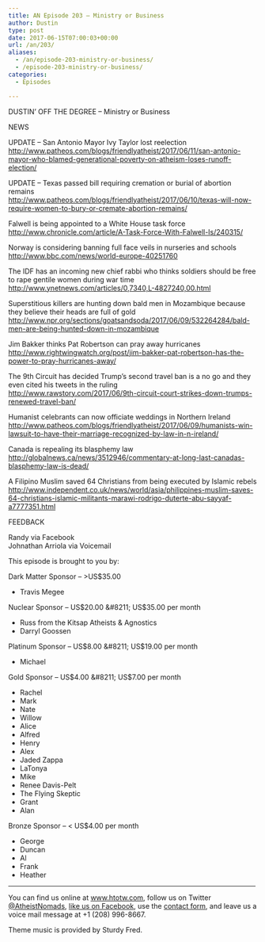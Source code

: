 ```yaml
---
title: AN Episode 203 – Ministry or Business
author: Dustin
type: post
date: 2017-06-15T07:00:03+00:00
url: /an/203/
aliases:
  - /an/episode-203-ministry-or-business/
  - /episode-203-ministry-or-business/
categories:
  - Episodes

---
```

<div id="buzzsprout-player-10552906"></div><script src="https://www.buzzsprout.com/1983601/10552906-episode-203-ministry-or-business.js?container_id=buzzsprout-player-10552906&player=small" type="text/javascript" charset="utf-8"></script>

<!--more-->
DUSTIN’ OFF THE DEGREE &#8211; Ministry or Business

NEWS

UPDATE &#8211; San Antonio Mayor Ivy Taylor lost reelection  
<http://www.patheos.com/blogs/friendlyatheist/2017/06/11/san-antonio-mayor-who-blamed-generational-poverty-on-atheism-loses-runoff-election/>

UPDATE &#8211; Texas passed bill requiring cremation or burial of abortion remains  
<http://www.patheos.com/blogs/friendlyatheist/2017/06/10/texas-will-now-require-women-to-bury-or-cremate-abortion-remains/>

Falwell is being appointed to a White House task force  
<http://www.chronicle.com/article/A-Task-Force-With-Falwell-Is/240315/>

Norway is considering banning full face veils in nurseries and schools  
 <http://www.bbc.com/news/world-europe-40251760>

The IDF has an incoming new chief rabbi who thinks soldiers should be free to rape gentile women during war time  
 <http://www.ynetnews.com/articles/0,7340,L-4827240,00.html>

Superstitious killers are hunting down bald men in Mozambique because they believe their heads are full of gold  
<http://www.npr.org/sections/goatsandsoda/2017/06/09/532264284/bald-men-are-being-hunted-down-in-mozambique>

Jim Bakker thinks Pat Robertson can pray away hurricanes  
 <http://www.rightwingwatch.org/post/jim-bakker-pat-robertson-has-the-power-to-pray-hurricanes-away/>

The 9th Circuit has decided Trump&#8217;s second travel ban is a no go and they even cited his tweets in the ruling  
 <http://www.rawstory.com/2017/06/9th-circuit-court-strikes-down-trumps-renewed-travel-ban/>

Humanist celebrants can now officiate weddings in Northern Ireland  
 <http://www.patheos.com/blogs/friendlyatheist/2017/06/09/humanists-win-lawsuit-to-have-their-marriage-recognized-by-law-in-n-ireland/>

Canada is repealing its blasphemy law  
<http://globalnews.ca/news/3512946/commentary-at-long-last-canadas-blasphemy-law-is-dead/>

A Filipino Muslim saved 64 Christians from being executed by Islamic rebels  
 <http://www.independent.co.uk/news/world/asia/philippines-muslim-saves-64-christians-islamic-militants-marawi-rodrigo-duterte-abu-sayyaf-a7777351.html>

FEEDBACK

Randy via Facebook  
Johnathan Arriola via Voicemail

This episode is brought to you by:

Dark Matter Sponsor &#8211; >US$35.00  
* Travis Megee  

Nuclear Sponsor &#8211; US$20.00 &#8211; US$35.00 per month  
* Russ from the Kitsap Atheists & Agnostics  
* Darryl Goossen  

Platinum Sponsor &#8211; US$8.00 &#8211; US$19.00 per month  
* Michael  

Gold Sponsor &#8211; US$4.00 &#8211; US$7.00 per month  
* Rachel  
* Mark  
* Nate  
* Willow  
* Alice  
* Alfred  
* Henry  
* Alex  
* Jaded Zappa  
* LaTonya  
* Mike  
* Renee Davis-Pelt  
* The Flying Skeptic  
* Grant  
* Alan  

Bronze Sponsor &#8211; < US$4.00 per month  
* George  
* Duncan  
* Al  
* Frank  
* Heather

<hr width="500" />

You can find us online at <a href="https://www.htotw.com/" target="_blank" rel="noopener noreferrer">www.htotw.com</a>, follow us on Twitter <a href="https://htotw.com/twitter" target="_blank" rel="noopener noreferrer">@AtheistNomads</a>, <a href="https://htotw.com/facebook" target="_blank" rel="noopener noreferrer">like us on Facebook</a>, use the [contact form](https://htotw.com/contact), and leave us a voice mail message at +1 (208) 996-8667.

Theme music is provided by Sturdy Fred.